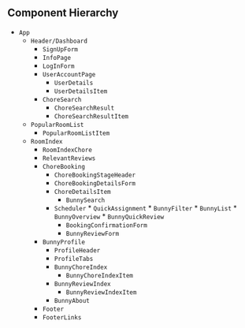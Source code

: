 ## Component Hierarchy

* `App`
	* `Header/Dashboard`
		* `SignUpForm`
		* `InfoPage`
		* `LogInForm`
		* `UserAccountPage`
			* `UserDetails`
			* `UserDetailsItem`
		* `ChoreSearch`
			* `ChoreSearchResult`
			* `ChoreSearchResultItem`
    * `PopularRoomList`
      * `PopularRoomListItem`
  * `RoomIndex`
    * `RoomIndexChore`
    * `RelevantReviews`
	* `ChoreBooking`
		* `ChoreBookingStageHeader`
		* `ChoreBookingDetailsForm`
      * `ChoreDetailsItem`
		* `BunnySearch`
      * `Scheduler`
			* `QuickAssignment`
			* `BunnyFilter`
			* `BunnyList`
				* `BunnyOverview`
				* `BunnyQuickReview`
		* `BookingConfirmationForm`
		* `BunnyReviewForm`
	* `BunnyProfile`
		* `ProfileHeader`
		* `ProfileTabs`
		* `BunnyChoreIndex`
			* `BunnyChoreIndexItem`
		* `BunnyReviewIndex`
			* `BunnyReviewIndexItem`
		* `BunnyAbout`
	* `Footer`
    * `FooterLinks`

